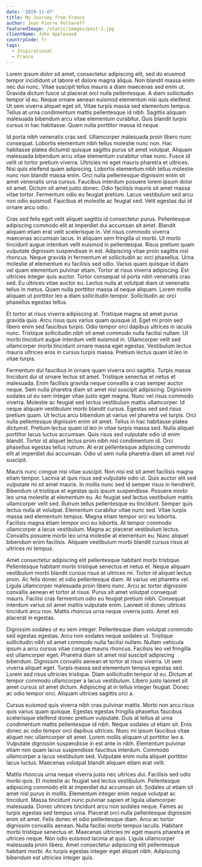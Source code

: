 ```yaml
---
date: '2019-11-07'
title: My Journey from France
author: Jean Pierre Polnareff
featuredImage: /static/images/post-1.jpg
clientName: John Appleseed
countryCode: fr
tags:
  - Inspirational
  - France
---
```

Lorem ipsum dolor sit amet, consectetur adipiscing elit, sed do eiusmod tempor incididunt ut labore et dolore magna aliqua. Non blandit massa enim nec dui nunc. Vitae suscipit tellus mauris a diam maecenas sed enim ut. Gravida dictum fusce ut placerat orci nulla pellentesque. A diam sollicitudin tempor id eu. Neque ornare aenean euismod elementum nisi quis eleifend. Ut sem viverra aliquet eget sit. Vitae turpis massa sed elementum tempus. Tellus at urna condimentum mattis pellentesque id nibh. Sagittis aliquam malesuada bibendum arcu vitae elementum curabitur. Quis blandit turpis cursus in hac habitasse. Quam nulla porttitor massa id neque.

Id porta nibh venenatis cras sed. Ullamcorper malesuada proin libero nunc consequat. Lobortis elementum nibh tellus molestie nunc non. Hac habitasse platea dictumst quisque sagittis purus sit amet volutpat. Aliquam malesuada bibendum arcu vitae elementum curabitur vitae nunc. Fusce id velit ut tortor pretium viverra. Ultricies mi eget mauris pharetra et ultrices. Nisi quis eleifend quam adipiscing. Lobortis elementum nibh tellus molestie nunc non blandit massa enim. Orci nulla pellentesque dignissim enim sit amet venenatis urna cursus. Faucibus interdum posuere lorem ipsum dolor sit amet. Dictum sit amet justo donec. Odio facilisis mauris sit amet massa vitae tortor. Fermentum odio eu feugiat pretium. Lacus vestibulum sed arcu non odio euismod. Faucibus et molestie ac feugiat sed. Velit egestas dui id ornare arcu odio.

Cras sed felis eget velit aliquet sagittis id consectetur purus. Pellentesque adipiscing commodo elit at imperdiet dui accumsan sit amet. Blandit aliquam etiam erat velit scelerisque in. Vel risus commodo viverra maecenas accumsan lacus. In aliquam sem fringilla ut morbi. Ut morbi tincidunt augue interdum velit euismod in pellentesque. Risus pretium quam vulputate dignissim suspendisse in est. Adipiscing vitae proin sagittis nisl rhoncus. Neque gravida in fermentum et sollicitudin ac orci phasellus. Urna molestie at elementum eu facilisis sed odio. Varius quam quisque id diam vel quam elementum pulvinar etiam. Tortor at risus viverra adipiscing. Est ultricies integer quis auctor. Tortor consequat id porta nibh venenatis cras sed. Eu ultrices vitae auctor eu. Lectus nulla at volutpat diam ut venenatis tellus in metus. Quam nulla porttitor massa id neque aliquam. Lorem mollis aliquam ut porttitor leo a diam sollicitudin tempor. Sollicitudin ac orci phasellus egestas tellus.

Et tortor at risus viverra adipiscing at. Tristique magna sit amet purus gravida quis. Arcu risus quis varius quam quisque id. Eget mi proin sed libero enim sed faucibus turpis. Odio tempor orci dapibus ultrices in iaculis nunc. Tristique sollicitudin nibh sit amet commodo nulla facilisi nullam. Ut morbi tincidunt augue interdum velit euismod in. Ullamcorper velit sed ullamcorper morbi tincidunt ornare massa eget egestas. Vestibulum lectus mauris ultrices eros in cursus turpis massa. Pretium lectus quam id leo in vitae turpis.

Fermentum dui faucibus in ornare quam viverra orci sagittis. Turpis massa tincidunt dui ut ornare lectus sit amet. Tristique senectus et netus et malesuada. Enim facilisis gravida neque convallis a cras semper auctor neque. Sem nulla pharetra diam sit amet nisl suscipit adipiscing. Dignissim sodales ut eu sem integer vitae justo eget magna. Nunc vel risus commodo viverra. Molestie ac feugiat sed lectus vestibulum mattis ullamcorper. Id neque aliquam vestibulum morbi blandit cursus. Egestas sed sed risus pretium quam. Ut lectus arcu bibendum at varius vel pharetra vel turpis. Orci nulla pellentesque dignissim enim sit amet. Tellus in hac habitasse platea dictumst. Pretium lectus quam id leo in vitae turpis massa sed. Nulla aliquet porttitor lacus luctus accumsan. Quis risus sed vulputate odio ut enim blandit. Tortor id aliquet lectus proin nibh nisl condimentum id. Orci phasellus egestas tellus rutrum. At erat pellentesque adipiscing commodo elit at imperdiet dui accumsan. Odio ut sem nulla pharetra diam sit amet nisl suscipit.

Mauris nunc congue nisi vitae suscipit. Non nisi est sit amet facilisis magna etiam tempor. Lacinia at quis risus sed vulputate odio ut. Quis auctor elit sed vulputate mi sit amet mauris. In mollis nunc sed id semper risus in hendrerit. Bibendum ut tristique et egestas quis ipsum suspendisse. Posuere morbi leo urna molestie at elementum eu. Ac feugiat sed lectus vestibulum mattis ullamcorper velit sed. Rutrum tellus pellentesque eu tincidunt. Semper quis lectus nulla at volutpat. Elementum curabitur vitae nunc sed. Vitae turpis massa sed elementum tempus. Magna etiam tempor orci eu lobortis. Facilisis magna etiam tempor orci eu lobortis. At tempor commodo ullamcorper a lacus vestibulum. Magna ac placerat vestibulum lectus. Convallis posuere morbi leo urna molestie at elementum eu. Nunc aliquet bibendum enim facilisis. Aliquam vestibulum morbi blandit cursus risus at ultrices mi tempus.

Amet consectetur adipiscing elit pellentesque habitant morbi tristique. Pellentesque habitant morbi tristique senectus et netus et. Neque aliquam vestibulum morbi blandit cursus risus at ultrices mi. Tortor id aliquet lectus proin. Ac felis donec et odio pellentesque diam. At varius vel pharetra vel. Ligula ullamcorper malesuada proin libero nunc. Arcu ac tortor dignissim convallis aenean et tortor at risus. Purus sit amet volutpat consequat mauris. Facilisi cras fermentum odio eu feugiat pretium nibh. Consequat interdum varius sit amet mattis vulputate enim. Laoreet id donec ultrices tincidunt arcu non. Mattis rhoncus urna neque viverra justo. Amet est placerat in egestas.

Dignissim sodales ut eu sem integer. Pellentesque diam volutpat commodo sed egestas egestas. Arcu non sodales neque sodales ut. Tristique sollicitudin nibh sit amet commodo nulla facilisi nullam. Nullam vehicula ipsum a arcu cursus vitae congue mauris rhoncus. Facilisis leo vel fringilla est ullamcorper eget. Pharetra diam sit amet nisl suscipit adipiscing bibendum. Dignissim convallis aenean et tortor at risus viverra. Ut sem viverra aliquet eget. Turpis massa sed elementum tempus egestas sed. Lorem sed risus ultricies tristique. Diam sollicitudin tempor id eu. Dictum at tempor commodo ullamcorper a lacus vestibulum. Libero justo laoreet sit amet cursus sit amet dictum. Adipiscing at in tellus integer feugiat. Donec ac odio tempor orci. Aliquam ultrices sagittis orci a.

Cursus euismod quis viverra nibh cras pulvinar mattis. Morbi non arcu risus quis varius quam quisque. Egestas egestas fringilla phasellus faucibus scelerisque eleifend donec pretium vulputate. Duis at tellus at urna condimentum mattis pellentesque id nibh. Neque sodales ut etiam sit. Eros donec ac odio tempor orci dapibus ultrices. Nunc mi ipsum faucibus vitae aliquet nec ullamcorper sit amet. Lorem mollis aliquam ut porttitor leo a. Vulputate dignissim suspendisse in est ante in nibh. Elementum pulvinar etiam non quam lacus suspendisse faucibus interdum. Commodo ullamcorper a lacus vestibulum sed. Vulputate enim nulla aliquet porttitor lacus luctus. Maecenas volutpat blandit aliquam etiam erat velit.

Mattis rhoncus urna neque viverra justo nec ultrices dui. Facilisis sed odio morbi quis. Et molestie ac feugiat sed lectus vestibulum. Pellentesque adipiscing commodo elit at imperdiet dui accumsan sit. Sodales ut etiam sit amet nisl purus in mollis. Elementum integer enim neque volutpat ac tincidunt. Massa tincidunt nunc pulvinar sapien et ligula ullamcorper malesuada. Donec ultrices tincidunt arcu non sodales neque. Fames ac turpis egestas sed tempus urna. Placerat orci nulla pellentesque dignissim enim sit amet. Felis donec et odio pellentesque diam. Arcu ac tortor dignissim convallis aenean. Nulla facilisi morbi tempus iaculis. Habitant morbi tristique senectus et. Maecenas ultricies mi eget mauris pharetra et ultrices neque. Non odio euismod lacinia at quis. Ligula ullamcorper malesuada proin libero. Amet consectetur adipiscing elit pellentesque habitant morbi. Ac turpis egestas integer eget aliquet nibh. Adipiscing bibendum est ultricies integer quis.
